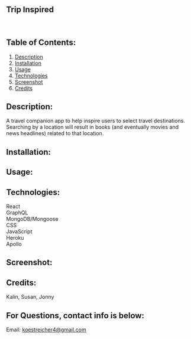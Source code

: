 
  ## Trip Inspired
  </br>
  
   ## Table of Contents:
  1. [Description](#description)
  2. [Installation](#installation)
  3. [Usage](#usage)
  4. [Technologies](#technologies)
  5. [Screenshot](#screenshot)
  6. [Credits](#credits)
  ## Description:
  A travel companion app to help inspire users to select travel destinations.  Searching by a location will result in books (and eventually movies and news headlines) related to that location.</br>
  ## Installation:
  
  ## Usage:
  
  
## Technologies:
React</br>
GraphQL</br>
MongoDB/Mongoose</br>
CSS</br>
JavaScript</br>
Heroku</br>
Apollo

## Screenshot:


  ## Credits:
  Kalin, Susan, Jonny</br>

  ## For Questions, contact info is below:
  
  Email: koestreicher4@gmail.com </br>
